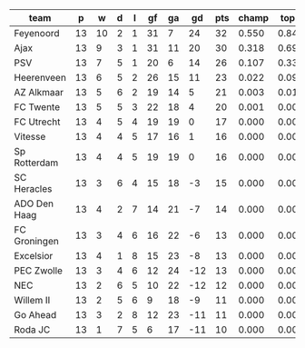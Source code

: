 |     team     | p  | w  | d | l | gf | ga | gd  | pts | champ | top2  | top3  | top4  |  5-7  | bot4  | bot3  | bot2  |
|--------------|----|----|---|---|----|----|-----|-----|-------|-------|-------|-------|-------|-------|-------|-------|
| Feyenoord    | 13 | 10 | 2 | 1 | 31 |  7 |  24 |  32 | 0.550 | 0.843 | 0.957 | 0.990 | 0.010 | 0.000 | 0.000 | 0.000|
| Ajax         | 13 |  9 | 3 | 1 | 31 | 11 |  20 |  30 | 0.318 | 0.693 | 0.894 | 0.973 | 0.026 | 0.000 | 0.000 | 0.000|
| PSV          | 13 |  7 | 5 | 1 | 20 |  6 |  14 |  26 | 0.107 | 0.335 | 0.710 | 0.900 | 0.094 | 0.000 | 0.000 | 0.000|
| Heerenveen   | 13 |  6 | 5 | 2 | 26 | 15 |  11 |  23 | 0.022 | 0.099 | 0.300 | 0.638 | 0.312 | 0.000 | 0.000 | 0.000|
| AZ Alkmaar   | 13 |  5 | 6 | 2 | 19 | 14 |   5 |  21 | 0.003 | 0.019 | 0.080 | 0.238 | 0.548 | 0.003 | 0.001 | 0.000|
| FC Twente    | 13 |  5 | 5 | 3 | 22 | 18 |   4 |  20 | 0.001 | 0.006 | 0.026 | 0.103 | 0.472 | 0.014 | 0.007 | 0.002|
| FC Utrecht   | 13 |  4 | 5 | 4 | 19 | 19 |   0 |  17 | 0.000 | 0.002 | 0.012 | 0.053 | 0.383 | 0.031 | 0.016 | 0.007|
| Vitesse      | 13 |  4 | 4 | 5 | 17 | 16 |   1 |  16 | 0.000 | 0.002 | 0.010 | 0.041 | 0.337 | 0.045 | 0.023 | 0.011|
| Sp Rotterdam | 13 |  4 | 4 | 5 | 19 | 19 |   0 |  16 | 0.000 | 0.001 | 0.009 | 0.040 | 0.340 | 0.041 | 0.023 | 0.009|
| SC Heracles  | 13 |  3 | 6 | 4 | 15 | 18 |  -3 |  15 | 0.000 | 0.000 | 0.002 | 0.013 | 0.189 | 0.112 | 0.065 | 0.034|
| ADO Den Haag | 13 |  4 | 2 | 7 | 14 | 21 |  -7 |  14 | 0.000 | 0.000 | 0.001 | 0.004 | 0.081 | 0.243 | 0.158 | 0.084|
| FC Groningen | 13 |  3 | 4 | 6 | 16 | 22 |  -6 |  13 | 0.000 | 0.000 | 0.001 | 0.005 | 0.087 | 0.237 | 0.155 | 0.087|
| Excelsior    | 13 |  4 | 1 | 8 | 15 | 23 |  -8 |  13 | 0.000 | 0.000 | 0.000 | 0.001 | 0.031 | 0.443 | 0.327 | 0.210|
| PEC Zwolle   | 13 |  3 | 4 | 6 | 12 | 24 | -12 |  13 | 0.000 | 0.000 | 0.000 | 0.001 | 0.034 | 0.418 | 0.299 | 0.191|
| NEC          | 13 |  2 | 6 | 5 | 10 | 22 | -12 |  12 | 0.000 | 0.000 | 0.000 | 0.000 | 0.023 | 0.523 | 0.399 | 0.264|
| Willem II    | 13 |  2 | 5 | 6 |  9 | 18 |  -9 |  11 | 0.000 | 0.000 | 0.000 | 0.000 | 0.011 | 0.608 | 0.486 | 0.341|
| Go Ahead     | 13 |  3 | 2 | 8 | 12 | 23 | -11 |  11 | 0.000 | 0.000 | 0.000 | 0.000 | 0.017 | 0.566 | 0.447 | 0.311|
| Roda JC      | 13 |  1 | 7 | 5 |  6 | 17 | -11 |  10 | 0.000 | 0.000 | 0.000 | 0.000 | 0.005 | 0.714 | 0.596 | 0.449|
